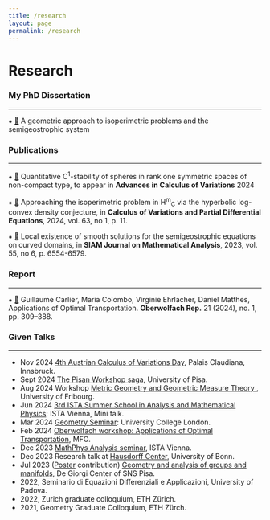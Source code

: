 ```yaml
---
title: /research
layout: page
permalink: /research
---
```


# Research

### My PhD Dissertation
-----------------------

⁕ [📄](https://www.research-collection.ethz.ch/handle/20.500.11850/680865) A geometric approach to isoperimetric problems and the semigeostrophic system

### Publications
-----------------------

⁕ [📄](https://arxiv.org/abs/2304.02412) Quantitative C<sup>1</sup>-stability of spheres in rank one symmetric spaces of non-compact type, to appear in **Advances in Calculus of Variations** 2024

⁕ [📄](https://link.springer.com/article/10.1007/s00526-023-02617-0) Approaching the isoperimetric problem in H<sup>m</sup><sub>C</sub> via the hyperbolic log-convex density conjecture, in **Calculus of Variations and Partial Differential Equations**, 2024, vol. 63, no 1, p. 11.

⁕ [📄](https://epubs.siam.org/doi/full/10.1137/22M1532846) Local existence of smooth solutions for the semigeostrophic equations on curved domains, in **SIAM Journal on Mathematical Analysis**, 2023, vol. 55, no 6, p. 6554-6579.

### Report
-----------------------

⁕ [📄](https://ems.press/journals/owr/articles/14298161) Guillaume Carlier, Maria Colombo, Virginie Ehrlacher, Daniel Matthes, Applications of Optimal Transportation. **Oberwolfach Rep.** 21 (2024), no. 1, pp. 309–388.

### Given Talks
-----------------------

- Nov 2024 [4th Austrian Calculus of Variations Day](https://appliedmath.univie.ac.at/public/ACVD/events/4/), Palais Claudiana, Innsbruck.
- Sept 2024 [The Pisan Workshop saga](https://sites.google.com/view/thepisanworkshopssaga/home?authuser=0), University of Pisa.
-  Aug 2024 Workshop [Metric Geometry and Geometric Measure Theory ](https://commonweb.unifr.ch/_Science/Math/Pub/metric-geo-gmt/index.html), University of Fribourg.
- Jun 2024 [3rd ISTA Summer School in Analysis and Mathematical Physics](https://summerschool-analysis.ist.ac.at/): ISTA Vienna, Mini talk.
- Mar 2024 [Geometry Seminar](http://www.homepages.ucl.ac.uk/~ucahlfo/GeometrySeminar.html): University College London.
- Feb 2024 [Oberwolfach workshop:  Applications of Optimal Transportation](https://www.mfo.de/occasion/2406/www_view), MFO.
-  Dec 2023 [MathPhys Analysis seminar](https://mathphys.pages.ist.ac.at/), ISTA Vienna.
-  Dec 2023 Research talk at [Hausdorff Center](https://www.hcm.uni-bonn.de/), University of Bonn.
-  Jul 2023 ([Poster](poster.pdf) contribution) [Geometry and analysis of groups and manifolds](https://sites.google.com/view/geometryandanalysis/), De Giorgi Center of SNS Pisa.
- 2022, Seminario di Equazioni Differenziali e Applicazioni, University of Padova.
- 2022, Zurich graduate colloquium, ETH Zürich.
- 2021, Geometry Graduate Colloquium, ETH Zürch.
